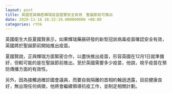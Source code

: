 ```yaml
---
layout: post
title: 英國官員稱若輝瑞疫苗證實安全有效　聖誕節前可推出
date: 2020-11-16 16:32:19.000000000 +08:00
categories: rthk
---
```


英國衛生大臣夏國賢表示，如果輝瑞藥廠研發的新型冠狀病毒疫苗確認安全有效，英國將於聖誕節前開始推出疫苗。

夏國賢說，正與輝瑞方面緊密合作，以盡快推出疫苗，形容英國在12月1日就準備好，但較可能的是在聖誕節前推出。至於英國需要多少疫苗，他說，視乎疫苗在預防傳播方面的有效性。

另外，因為接觸過確診國會議員，而要自我隔離的首相約翰遜透露，目前健康良好，無出現任何病徵，他將會繼續領導抗疫工作，並制定相關計劃。
